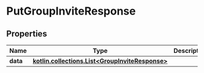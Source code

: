 
# PutGroupInviteResponse

## Properties
Name | Type | Description | Notes
------------ | ------------- | ------------- | -------------
**data** | [**kotlin.collections.List&lt;GroupInviteResponse&gt;**](GroupInviteResponse.md) |  |  [optional]



